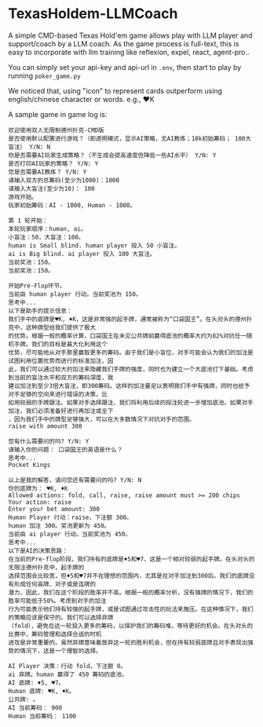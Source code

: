 # TexasHoldem-LLMCoach
A simple CMD-based Texas Hold'em game allows play with LLM player and support/coach by a LLM coach.
As the game process is full-text, this is easy to incorporate with llm training like reflexion, expel, react, agent-pro..

You can simply set your api-key and api-url in ```.env```, then start to play by running ```poker_game.py```

We noticed that, using "icon" to represent cards outperform using english/chinese character or words. e.g., ♥K

A sample game in game log is:
```
欢迎使用双人无限制德州扑克-CMD版
是否使用默认配置进行游戏？（即透明模式，显示AI策略，无AI教练；10k初始筹码； 100大盲注） Y/N: N
你是否需要AI玩家生成策略？（不生成会提高速度但降低一些AI水平） Y/N: Y
是否打印AI玩家的策略？ Y/N: Y
您是否需要AI教练？ Y/N: Y
请输入双方的总筹码(至少为1000)：1000
请输入大盲注(至少为10)： 100
游戏开始。
玩家初始筹码：AI - 1000, Human - 1000。

第 1 轮开始：
本轮玩家顺序：human, ai。
小盲注：50，大盲注：100。
human is Small blind. human player 投入 50 小盲注。
ai is Big blind. ai player 投入 100 大盲注。
当前奖池：150。
当前奖池：150。

开始Pre-Flop环节。
当前由 human player 行动。当前奖池为 150。
思考中...
以下是助手的提示信息：
我们手中的底牌是♥K, ♦K，这是非常强的起手牌，通常被称为“口袋国王”。在头对头的德州扑克中，这种牌型给我们提供了极大
的优势。根据一般的概率计算，口袋国王在未见公共牌前赢得底池的概率大约为82%对抗任一随机手牌。我们的目标是最大化利用这个
优势，尽可能地从对手那里赢取更多的筹码。由于我们是小盲位，对手可能会认为我们的加注是试图利用位置优势而进行的标准加注，因
此，我们可以通过较大的加注来隐藏我们手牌的强度，同时也为建立一个大底池打下基础。考虑到当前的盲注水平和双方的筹码深度，我
建议加注到至少3倍大盲注，即300筹码。这样的加注量足以表明我们手中有强牌，同时也给予对手足够的空间来进行错误的决策，比
如用较弱的手牌跟注。如果对手选择跟注，我们将利用后续的投注轮进一步增加底池。如果对手加注，我们必须准备好进行再加注或全下
，因为我们手中的牌型足够强大，可以在大多数情况下对抗对手的范围。
raise with amount 300

您有什么需要问的吗? Y/N: Y
请输入你的问题： 口袋国王的英语是什么？
思考中...
Pocket Kings

以上是我的解答，请问您还有需要问的吗? Y/N: N
你的底牌为： ♥K, ♦K
Allowed actions: fold, call, raise, raise amount must >= 200 chips
Your action: raise
Enter your bet amount: 300
Human Player 行动：raise，下注额 300。
human 加注 300。奖池更新为 450。
当前由 ai player 行动。当前奖池为 450。
思考中...
以下是AI的决策思路：
在当前的Pre-flop阶段，我们持有的底牌是♦5和♥7，这是一个相对较弱的起手牌。在头对头的无限注德州扑克中，起手牌的
选择范围会比较宽，但♦5和♥7并不在理想的范围内，尤其是在对手加注到300后。我们的底牌没有形成任何高牌、对子或是连牌的
潜力，因此，我们在这个阶段的胜率并不高。根据一般的概率分析，没有强牌的情况下，我们的胜率可能低于50%。考虑到对手的加注
行为可能表示他们持有较强的起手牌，或是试图通过攻击性的玩法来施压。在这种情况下，我们的策略应该是保守的。我们可以选择弃牌
（fold），避免在这一轮投入更多的筹码，以保护我们的筹码堆，等待更好的机会。在头对头的比赛中，筹码管理和选择合适的时机
进攻是非常重要的。虽然弃牌意味着放弃这一轮的胜利机会，但在持有较弱底牌且对手表现出强势的情况下，这是一个理智的选择。

AI Player 决策：行动 fold，下注额 0。
ai 弃牌。human 赢得了 450 筹码的底池。
AI 底牌: ♦5, ♥7。
Human 底牌: ♥K, ♦K。
公共牌: 。
AI 当前筹码： 900
Human 当前筹码： 1100

```
